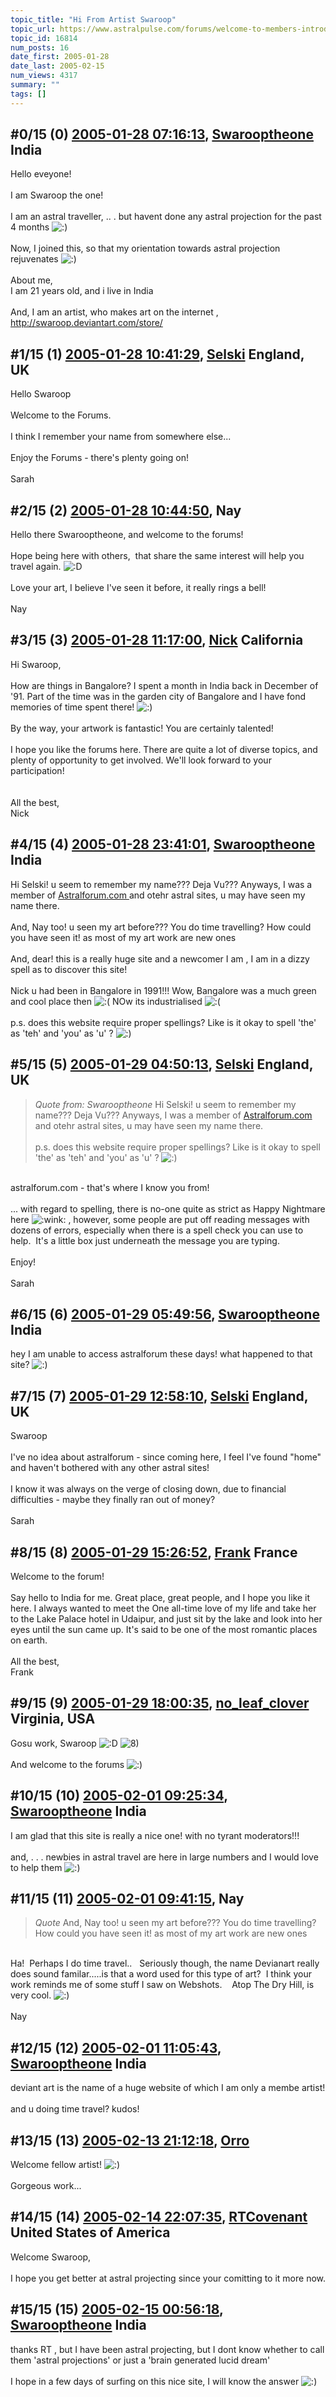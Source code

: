```yaml
---
topic_title: "Hi From Artist Swaroop"
topic_url: https://www.astralpulse.com/forums/welcome-to-members-introductions!/hi-from-artist-swaroop
topic_id: 16814
num_posts: 16
date_first: 2005-01-28
date_last: 2005-02-15
num_views: 4317
summary: ""
tags: []
---
```


## \#0/15 (0) [2005-01-28 07:16:13](https://www.astralpulse.com/forums/index.php?msg=145433), [Swarooptheone](https://www.astralpulse.com/forums/profile/?u=8185) India ##
<section>
Hello eveyone!
<br>
<br>
I am Swaroop the one!
<br>
<br>
I am an astral traveller, .. . but havent done any astral projection for the past 4 months
<img alt=":)" class="smiley" src="https://www.astralpulse.com/forums/Smileys/fugue/smiley.png" title="Smiley"/>
<br>
<br>
Now, I joined this, so that my orientation towards astral projection rejuvenates
<img alt=":)" class="smiley" src="https://www.astralpulse.com/forums/Smileys/fugue/smiley.png" title="Smiley"/>
<br>
<br>
About me,
<br>
I am 21 years old, and i live in India
<br>
<br>
And, I am an artist, who makes art on the internet ,
<a class="bbc_link" href="http://swaroop.deviantart.com/store/" rel="noopener" target="_blank">
 http://swaroop.deviantart.com/store/
</a>
</section>

## \#1/15 (1) [2005-01-28 10:41:29](https://www.astralpulse.com/forums/index.php?msg=145449), [Selski](https://www.astralpulse.com/forums/profile/?u=6012) England, UK ##
<section>
Hello Swaroop
<br>
<br>
Welcome to the Forums.
<br>
<br>
I think I remember your name from somewhere else...
<br>
<br>
Enjoy the Forums - there's plenty going on!
<br>
<br>
Sarah
</section>

## \#2/15 (2) [2005-01-28 10:44:50](https://www.astralpulse.com/forums/index.php?msg=145452), Nay  ##
<section>
Hello there Swarooptheone, and welcome to the forums!
<br>
<br>
Hope being here with others,  that share the same interest will help you travel again.
<img alt=":D" class="smiley" src="https://www.astralpulse.com/forums/Smileys/fugue/cheesy.png" title="Cheesy"/>
<br>
<br>
Love your art, I believe I've seen it before, it really rings a bell!
<br>
<br>
Nay
</section>

## \#3/15 (3) [2005-01-28 11:17:00](https://www.astralpulse.com/forums/index.php?msg=145459), [Nick](https://www.astralpulse.com/forums/profile/?u=2080) California ##
<section>
Hi Swaroop,
<br>
<br>
How are things in Bangalore? I spent a month in India back in December of '91. Part of the time was in the garden city of Bangalore and I have fond memories of time spent there!
<img alt=":)" class="smiley" src="https://www.astralpulse.com/forums/Smileys/fugue/smiley.png" title="Smiley"/>
<br>
<br>
By the way, your artwork is fantastic! You are certainly talented!
<br>
<br>
I hope you like the forums here. There are quite a lot of diverse topics, and plenty of opportunity to get involved. We'll look forward to your participation!
<br>
<br>
<br>
All the best,
<br>
Nick
</section>

## \#4/15 (4) [2005-01-28 23:41:01](https://www.astralpulse.com/forums/index.php?msg=145619), [Swarooptheone](https://www.astralpulse.com/forums/profile/?u=8185) India ##
<section>
Hi Selski! u seem to remember my name??? Deja Vu??? Anyways, I was a member of
<a class="bbc_link" href="https://www.astralpulse.com/forums///astralforum.com" rel="noopener" target="_blank">
 Astralforum.com
</a>
and otehr astral sites, u may have seen my name there.
<br>
<br>
And, Nay too! u seen my art before??? You do time travelling? How could you have seen it! as most of my art work are new ones
<br>
<br>
And, dear! this is a really huge site and a newcomer I am , I am in a dizzy spell as to discover this site!
<br>
<br>
Nick u had been in Bangalore in 1991!!! Wow, Bangalore was a much green and cool place then
<img alt=":(" class="smiley" src="https://www.astralpulse.com/forums/Smileys/fugue/sad.png" title="Sad"/>
NOw its industrialised
<img alt=":(" class="smiley" src="https://www.astralpulse.com/forums/Smileys/fugue/sad.png" title="Sad"/>
<br>
<br>
p.s. does this website require proper spellings? Like is it okay to spell 'the' as 'teh' and 'you' as 'u' ?
<img alt=":)" class="smiley" src="https://www.astralpulse.com/forums/Smileys/fugue/smiley.png" title="Smiley"/>
</section>

## \#5/15 (5) [2005-01-29 04:50:13](https://www.astralpulse.com/forums/index.php?msg=145652), [Selski](https://www.astralpulse.com/forums/profile/?u=6012) England, UK ##
<section>
<blockquote class="bbc_standard_quote">
 <cite>
  Quote from: Swarooptheone
 </cite>
 Hi Selski! u seem to remember my name??? Deja Vu??? Anyways, I was a member of
 <a class="bbc_link" href="https://www.astralpulse.com/forums///astralforum.com" rel="noopener" target="_blank">
  Astralforum.com
 </a>
 and otehr astral sites, u may have seen my name there.
 <br>
 <br>
 p.s. does this website require proper spellings? Like is it okay to spell 'the' as 'teh' and 'you' as 'u' ?
 <img alt=":)" class="smiley" src="https://www.astralpulse.com/forums/Smileys/fugue/smiley.png" title="Smiley"/>
</blockquote>
<br>
astralforum.com - that's where I know you from!
<br>
<br>
... with regard to spelling, there is no-one quite as strict as Happy Nightmare here
<img alt=":wink:" class="smiley" src="https://www.astralpulse.com/forums/Smileys/fugue/wink.png" title="Wink"/>
, however, some people are put off reading messages with dozens of errors, especially when there is a spell check you can use to help.  It's a little box just underneath the message you are typing.
<br>
<br>
Enjoy!
<br>
<br>
Sarah
</section>

## \#6/15 (6) [2005-01-29 05:49:56](https://www.astralpulse.com/forums/index.php?msg=145660), [Swarooptheone](https://www.astralpulse.com/forums/profile/?u=8185) India ##
<section>
hey I am unable to access astralforum these days! what happened to that site?
<img alt=":)" class="smiley" src="https://www.astralpulse.com/forums/Smileys/fugue/smiley.png" title="Smiley"/>
</section>

## \#7/15 (7) [2005-01-29 12:58:10](https://www.astralpulse.com/forums/index.php?msg=145704), [Selski](https://www.astralpulse.com/forums/profile/?u=6012) England, UK ##
<section>
Swaroop
<br>
<br>
I've no idea about astralforum - since coming here, I feel I've found "home" and haven't bothered with any other astral sites!
<br>
<br>
I know it was always on the verge of closing down, due to financial difficulties - maybe they finally ran out of money?
<br>
<br>
Sarah
</section>

## \#8/15 (8) [2005-01-29 15:26:52](https://www.astralpulse.com/forums/index.php?msg=145731), [Frank](https://www.astralpulse.com/forums/profile/?u=359) France ##
<section>
Welcome to the forum!
<br>
<br>
Say hello to India for me. Great place, great people, and I hope you like it here. I always wanted to meet the One all-time love of my life and take her to the Lake Palace hotel in Udaipur, and just sit by the lake and look into her eyes until the sun came up. It's said to be one of the most romantic places on earth.
<br>
<br>
All the best,
<br>
Frank
</section>

## \#9/15 (9) [2005-01-29 18:00:35](https://www.astralpulse.com/forums/index.php?msg=145772), [no_leaf_clover](https://www.astralpulse.com/forums/profile/?u=1764) Virginia, USA ##
<section>
Gosu work, Swaroop
<img alt=":D" class="smiley" src="https://www.astralpulse.com/forums/Smileys/fugue/cheesy.png" title="Cheesy"/>
<img alt="8)" class="smiley" src="https://www.astralpulse.com/forums/Smileys/fugue/cool.png" title="Cool"/>
<br>
<br>
And welcome to the forums
<img alt=":)" class="smiley" src="https://www.astralpulse.com/forums/Smileys/fugue/smiley.png" title="Smiley"/>
</section>

## \#10/15 (10) [2005-02-01 09:25:34](https://www.astralpulse.com/forums/index.php?msg=146285), [Swarooptheone](https://www.astralpulse.com/forums/profile/?u=8185) India ##
<section>
I am glad that this site is really a nice one! with no tyrant moderators!!!
<br>
<br>
and, . . . newbies in astral travel are here in large numbers and I would love to help them
<img alt=":)" class="smiley" src="https://www.astralpulse.com/forums/Smileys/fugue/smiley.png" title="Smiley"/>
</section>

## \#11/15 (11) [2005-02-01 09:41:15](https://www.astralpulse.com/forums/index.php?msg=146288), Nay  ##
<section>
<blockquote class="bbc_standard_quote">
 <cite>
  Quote
 </cite>
 And, Nay too! u seen my art before??? You do time travelling? How could you have seen it! as most of my art work are new ones
 <br>
</blockquote>
<br>
Ha!  Perhaps I do time travel..   Seriously though, the name Devianart really does sound familar.....is that a word used for this type of art?  I think your work reminds me of some stuff I saw on Webshots.    Atop The Dry Hill, is very cool.
<img alt=":)" class="smiley" src="https://www.astralpulse.com/forums/Smileys/fugue/smiley.png" title="Smiley"/>
<br>
<br>
Nay
</section>

## \#12/15 (12) [2005-02-01 11:05:43](https://www.astralpulse.com/forums/index.php?msg=146300), [Swarooptheone](https://www.astralpulse.com/forums/profile/?u=8185) India ##
<section>
deviant art is the name of a huge website of which I am only a membe artist!
<br>
<br>
and u doing time travel? kudos!
</section>

## \#13/15 (13) [2005-02-13 21:12:18](https://www.astralpulse.com/forums/index.php?msg=149096), [Orro](https://www.astralpulse.com/forums/profile/?u=8356)  ##
<section>
Welcome fellow artist!
<img alt=":)" class="smiley" src="https://www.astralpulse.com/forums/Smileys/fugue/smiley.png" title="Smiley"/>
<br>
<br>
Gorgeous work...
</section>

## \#14/15 (14) [2005-02-14 22:07:35](https://www.astralpulse.com/forums/index.php?msg=149501), [RTCovenant](https://www.astralpulse.com/forums/profile/?u=8389) United States of America ##
<section>
Welcome Swaroop,
<br>
<br>
I hope you get better at astral projecting since your comitting to it more now.
</section>

## \#15/15 (15) [2005-02-15 00:56:18](https://www.astralpulse.com/forums/index.php?msg=149599), [Swarooptheone](https://www.astralpulse.com/forums/profile/?u=8185) India ##
<section>
thanks RT , but I have been astral projecting, but I dont know whether to call them 'astral projections' or just a 'brain generated lucid dream'
<br>
<br>
I hope in a few days of surfing on this nice site, I will know the answer
<img alt=":)" class="smiley" src="https://www.astralpulse.com/forums/Smileys/fugue/smiley.png" title="Smiley"/>
</section>